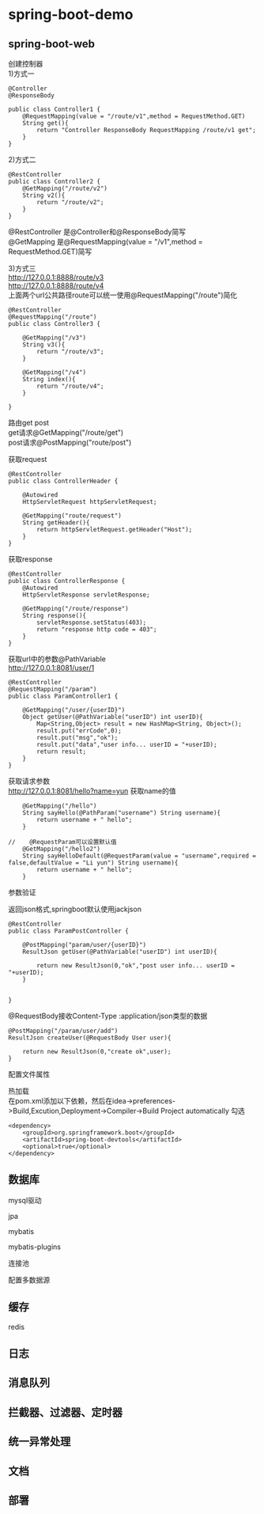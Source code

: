 # spring-boot-demo

## spring-boot-web
创建控制器<br>
1)方式一
```
@Controller
@ResponseBody

public class Controller1 {
    @RequestMapping(value = "/route/v1",method = RequestMethod.GET)
    String get(){
        return "Controller ResponseBody RequestMapping /route/v1 get";
    }
}
```

2)方式二
```
@RestController
public class Controller2 {
    @GetMapping("/route/v2")
    String v2(){
        return "/route/v2";
    }
}
```

@RestController 是@Controller和@ResponseBody简写<br>
@GetMapping 是@RequestMapping(value = "/v1",method = RequestMethod.GET)简写<br>

3)方式三<br>
http://127.0.0.1:8888/route/v3<br>
http://127.0.0.1:8888/route/v4<br>
上面两个url公共路径route可以统一使用@RequestMapping("/route")简化<br>

```
@RestController
@RequestMapping("/route")
public class Controller3 {

    @GetMapping("/v3")
    String v3(){
        return "/route/v3";
    }

    @GetMapping("/v4")
    String index(){
        return "/route/v4";
    }

}
```


路由get post<br>
get请求@GetMapping("/route/get")<br>
post请求@PostMapping("route/post")<br>

获取request
```
@RestController
public class ControllerHeader {

    @Autowired
    HttpServletRequest httpServletRequest;

    @GetMapping("route/request")
    String getHeader(){
        return httpServletRequest.getHeader("Host");
    }
}
```

获取response
```
@RestController
public class ControllerResponse {
    @Autowired
    HttpServletResponse servletResponse;

    @GetMapping("/route/response")
    String response(){
        servletResponse.setStatus(403);
        return "response http code = 403";
    }
}
```

获取url中的参数@PathVariable<br>
http://127.0.0.1:8081/user/1
```
@RestController
@RequestMapping("/param")
public class ParamController1 {

    @GetMapping("/user/{userID}")
    Object getUser(@PathVariable("userID") int userID){
        Map<String,Object> result = new HashMap<String, Object>();
        result.put("errCode",0);
        result.put("msg","ok");
        result.put("data","user info... userID = "+userID);
        return result;
    }
}
```

获取请求参数<br>
http://127.0.0.1:8081/hello?name=yun 获取name的值
```
    @GetMapping("/hello")
    String sayHello(@PathParam("username") String username){
        return username + " hello";
    }

//    @RequestParam可以设置默认值
    @GetMapping("/hello2")
    String sayHelloDefault(@RequestParam(value = "username",required = false,defaultValue = "Li yun") String username){
        return username + " hello";
    }
```


参数验证


返回json格式,springboot默认使用jackjson
```
@RestController
public class ParamPostController {

    @PostMapping("param/user/{userID}")
    ResultJson getUser(@PathVariable("userID") int userID){

        return new ResultJson(0,"ok","post user info... userID = "+userID);
    }


}
```



@RequestBody接收Content-Type :application/json类型的数据

```
@PostMapping("/param/user/add")
ResultJson createUser(@RequestBody User user){

    return new ResultJson(0,"create ok",user);
}

```



配置文件属性



热加载<br>
在pom.xml添加以下依赖，然后在idea->preferences->Build,Excution,Deployment->Compiler->Build Project automatically 勾选
```
<dependency>
    <groupId>org.springframework.boot</groupId>
    <artifactId>spring-boot-devtools</artifactId>
    <optional>true</optional>
</dependency>
```



## 数据库
mysql驱动

jpa

mybatis

mybatis-plugins

连接池

配置多数据源

## 缓存
redis

## 日志

## 消息队列

## 拦截器、过滤器、定时器

## 统一异常处理

## 文档


## 部署

